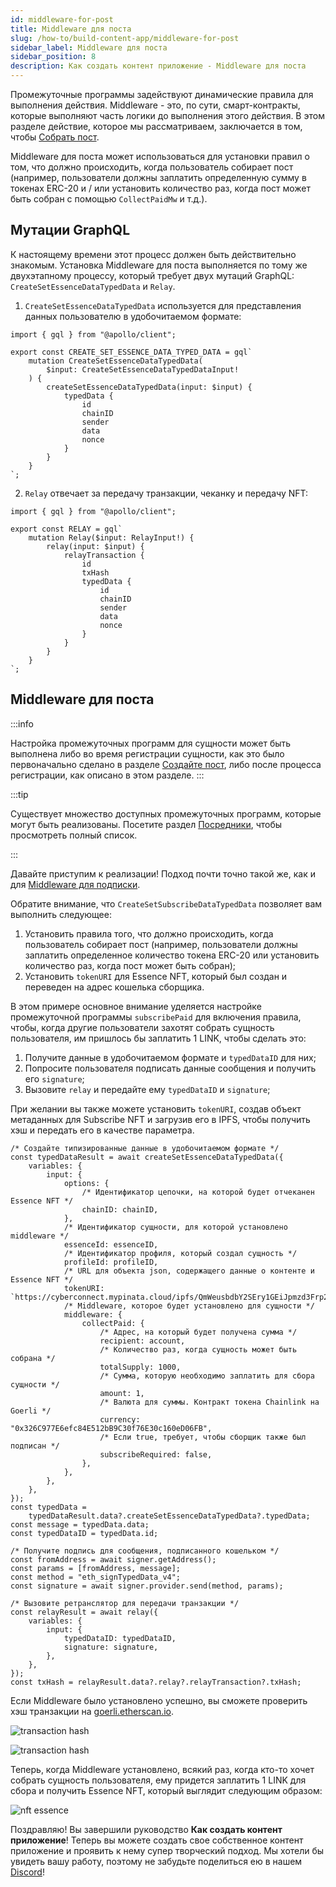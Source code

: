 ```yaml
---
id: middleware-for-post
title: Middleware для поста
slug: /how-to/build-content-app/middleware-for-post
sidebar_label: Middleware для поста
sidebar_position: 8
description: Как создать контент приложение - Middleware для поста
---
```


Промежуточные программы задействуют динамические правила для выполнения действия. Middleware - это, по сути, смарт-контракты, которые выполняют часть логики до выполнения этого действия. В этом разделе действие, которое мы рассматриваем, заключается в том, чтобы [Собрать пост](/how-to/build-content-app/collect-a-post).

Middleware для поста может использоваться для установки правил о том, что должно происходить, когда пользователь собирает пост (например, пользователи должны заплатить определенную сумму в токенах ERC-20 и / или установить количество раз, когда пост может быть собран с помощью `CollectPaidMw` и т.д.).

## Мутации GraphQL

К настоящему времени этот процесс должен быть действительно знакомым. Установка Middleware для поста выполняется по тому же двухэтапному процессу, который требует двух мутаций GraphQL: `CreateSetEssenceDataTypedData` и `Relay`.

1. `CreateSetEssenceDataTypedData` используется для представления данных пользователю в удобочитаемом формате:

```tsx title="graphql/CreateSetEssenceDataTypedData.ts"
import { gql } from "@apollo/client";

export const CREATE_SET_ESSENCE_DATA_TYPED_DATA = gql`
    mutation CreateSetEssenceDataTypedData(
        $input: CreateSetEssenceDataTypedDataInput!
    ) {
        createSetEssenceDataTypedData(input: $input) {
            typedData {
                id
                chainID
                sender
                data
                nonce
            }
        }
    }
`;
```

2. `Relay` отвечает за передачу транзакции, чеканку и передачу NFT:

```tsx title="graphql/Relay.ts"
import { gql } from "@apollo/client";

export const RELAY = gql`
    mutation Relay($input: RelayInput!) {
        relay(input: $input) {
            relayTransaction {
                id
                txHash
                typedData {
                    id
                    chainID
                    sender
                    data
                    nonce
                }
            }
        }
    }
`;
```

## Middleware для поста

:::info

Настройка промежуточных программ для сущности может быть выполнена либо во время регистрации сущности, как это было первоначально сделано в разделе [Создайте пост](/how-to/build-content-app/create-a-post), либо после процесса регистрации, как описано в этом разделе.
:::

:::tip

Существует множество доступных промежуточных программ, которые могут быть реализованы. Посетите раздел [Посредники](/concepts/middleware), чтобы просмотреть полный список.

:::

Давайте приступим к реализации! Подход почти точно такой же, как и для [Middleware для подписки](/how-to/build-content-app/middleware-for-subscribe).

Обратите внимание, что `CreateSetSubscribeDataTypedData` позволяет вам выполнить следующее:

1. Установить правила того, что должно происходить, когда пользователь собирает пост (например, пользователи должны заплатить определенное количество токена ERC-20 или установить количество раз, когда пост может быть собран);
2. Установить `tokenURI` для Essence NFT, который был создан и переведен на адрес кошелька сборщика.

В этом примере основное внимание уделяется настройке промежуточной программы `subscribePaid` для включения правила, чтобы, когда другие пользователи захотят собрать сущность пользователя, им пришлось бы заплатить 1 LINK, чтобы сделать это:

1. Получите данные в удобочитаемом формате и  `typedDataID` для них;
2. Попросите пользователя подписать данные сообщения и получить его `signature`;
3. Вызовите `relay` и передайте ему `typedDataID` и `signature`;

При желании вы также можете установить `tokenURI`, создав объект метаданных для Subscribe NFT и загрузив его в IPFS, чтобы получить хэш и передать его в качестве параметра.

```tsx title="components/SetEssenceBtn.tsx"
/* Создайте типизированные данные в удобочитаемом формате */
const typedDataResult = await createSetEssenceDataTypedData({
    variables: {
        input: {
            options: {
                /* Идентификатор цепочки, на которой будет отчеканен Essence NFT */
                chainID: chainID,
            },
            /* Идентификатор сущности, для которой установлено middleware */
            essenceId: essenceID,
            /* Идентификатор профиля, который создал сущность */
            profileId: profileID,
            /* URL для объекта json, содержащего данные о контенте и Essence NFT */
            tokenURI: `https://cyberconnect.mypinata.cloud/ipfs/QmWeusbdbY2SEry1GEiJpmzd3Frp29wMNS3ZbNN21hLbVw`,
            /* Middleware, которое будет установлено для сущности */
            middleware: {
                collectPaid: {
                    /* Адрес, на который будет получена сумма */
                    recipient: account,
                    /* Количество раз, когда сущность может быть собрана */
                    totalSupply: 1000,
                    /* Сумма, которую необходимо заплатить для сбора сущности */
                    amount: 1,
                    /* Валюта для суммы. Контракт токена Chainlink на Goerli */
                    currency: "0x326C977E6efc84E512bB9C30f76E30c160eD06FB",
                    /* Если true, требует, чтобы сборщик также был подписан */
                    subscribeRequired: false,
                },
            },
        },
    },
});
const typedData =
    typedDataResult.data?.createSetEssenceDataTypedData?.typedData;
const message = typedData.data;
const typedDataID = typedData.id;

/* Получите подпись для сообщения, подписанного кошельком */
const fromAddress = await signer.getAddress();
const params = [fromAddress, message];
const method = "eth_signTypedData_v4";
const signature = await signer.provider.send(method, params);

/* Вызовите ретранслятор для передачи транзакции */
const relayResult = await relay({
    variables: {
        input: {
            typedDataID: typedDataID,
            signature: signature,
        },
    },
});
const txHash = relayResult.data?.relay?.relayTransaction?.txHash;
```

Если Middleware было установлено успешно, вы cможете проверить хэш транзакции на [goerli.etherscan.io](https://goerli.etherscan.io/).

![transaction hash](/img/v2/build-content-app-middleware-for-post-tx.png)

![transaction hash](/img/v2/build-content-app-middleware-for-post-tx2.png)

Теперь, когда Middleware установлено, всякий раз, когда кто-то хочет собрать сущность пользователя, ему придется заплатить 1 LINK для сбора и получить Essence NFT, который выглядит следующим образом:

![nft essence](/img/v2/build-content-app-middleware-for-post-nft.png)

Поздравляю! Вы завершили руководство **Как создать контент приложение**! Теперь вы можете создать свое собственное контент приложение и проявить к нему супер творческий подход. Мы хотели бы увидеть вашу работу, поэтому не забудьте поделиться ею в нашем [Discord](https://discord.com/invite/cUc8VRGmPs)!
